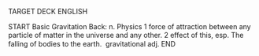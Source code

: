 TARGET DECK
ENGLISH

START
Basic
Gravitation
Back: n. Physics 1 force of attraction between any particle of matter in the universe and any other. 2 effect of this, esp. The falling of bodies to the earth.  gravitational adj.
END
